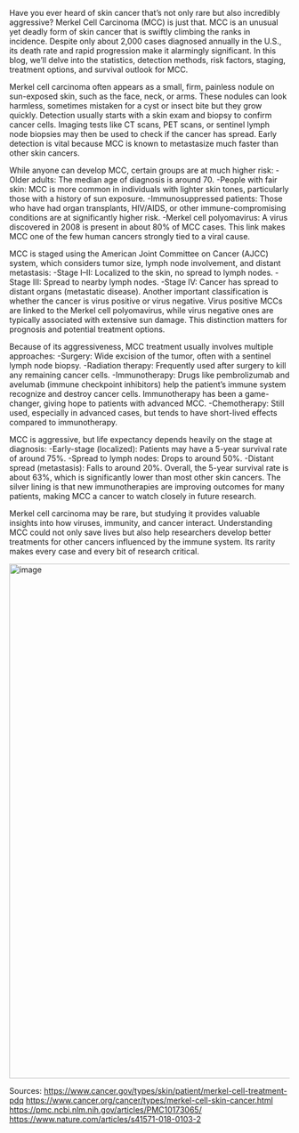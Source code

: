 Have you ever heard of skin cancer that’s not only rare but also incredibly aggressive? Merkel Cell Carcinoma (MCC) is just that. MCC is an unusual yet deadly form of skin cancer that is swiftly climbing the ranks in incidence. Despite only about 2,000 cases diagnosed annually in the U.S., its death rate and rapid progression make it alarmingly significant. In this blog, we’ll delve into the statistics, detection methods, risk factors, staging, treatment options, and survival outlook for MCC.

Merkel cell carcinoma often appears as a small, firm, painless nodule on sun-exposed skin, such as the face, neck, or arms. These nodules can look harmless, sometimes mistaken for a cyst or insect bite but they grow quickly. Detection usually starts with a skin exam and biopsy to confirm cancer cells. Imaging tests like CT scans, PET scans, or sentinel lymph node biopsies may then be used to check if the cancer has spread. Early detection is vital because MCC is known to metastasize much faster than other skin cancers.

While anyone can develop MCC, certain groups are at much higher risk:
  -Older adults: The median age of diagnosis is around 70.
  -People with fair skin: MCC is more common in individuals with lighter skin tones, particularly those with a history of sun exposure.
  -Immunosuppressed patients: Those who have had organ transplants, HIV/AIDS, or other immune-compromising conditions are at significantly higher risk.
  -Merkel cell polyomavirus: A virus discovered in 2008 is present in about 80% of MCC cases. This link makes MCC one of the few human cancers strongly tied to a viral cause.

MCC is staged using the American Joint Committee on Cancer (AJCC) system, which considers tumor size, lymph node involvement, and distant metastasis:
  -Stage I–II: Localized to the skin, no spread to lymph nodes.
  -Stage III: Spread to nearby lymph nodes.
  -Stage IV: Cancer has spread to distant organs (metastatic disease).
Another important classification is whether the cancer is virus positive or virus negative. Virus positive MCCs are linked to the Merkel cell polyomavirus, while virus negative ones are typically associated with extensive sun damage. This distinction matters for prognosis and potential treatment options.

Because of its aggressiveness, MCC treatment usually involves multiple approaches:
  -Surgery: Wide excision of the tumor, often with a sentinel lymph node biopsy.
  -Radiation therapy: Frequently used after surgery to kill any remaining cancer cells.
  -Immunotherapy: Drugs like pembrolizumab and avelumab (immune checkpoint inhibitors) help the patient’s immune system recognize and destroy cancer cells. Immunotherapy has been a game-changer, giving hope to patients with advanced MCC.
  -Chemotherapy: Still used, especially in advanced cases, but tends to have short-lived effects compared to immunotherapy.

MCC is aggressive, but life expectancy depends heavily on the stage at diagnosis:
  -Early-stage (localized): Patients may have a 5-year survival rate of around 75%.
  -Spread to lymph nodes: Drops to around 50%.
  -Distant spread (metastasis): Falls to around 20%.
Overall, the 5-year survival rate is about 63%, which is significantly lower than most other skin cancers. The silver lining is that new immunotherapies are improving outcomes for many patients, making MCC a cancer to watch closely in future research.

Merkel cell carcinoma may be rare, but studying it provides valuable insights into how viruses, immunity, and cancer interact. Understanding MCC could not only save lives but also help researchers develop better treatments for other cancers influenced by the immune system. Its rarity makes every case and every bit of research critical.

<img width="1200" height="925" alt="image" src="https://github.com/user-attachments/assets/b395b1fe-7cca-40b9-a763-abf14fde8cd7" />

Sources:
https://www.cancer.gov/types/skin/patient/merkel-cell-treatment-pdq
https://www.cancer.org/cancer/types/merkel-cell-skin-cancer.html
https://pmc.ncbi.nlm.nih.gov/articles/PMC10173065/
https://www.nature.com/articles/s41571-018-0103-2
